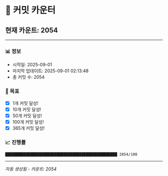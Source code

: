 # 🔢 커밋 카운터

## 현재 카운트: 2054

---

### 📊 정보
- 시작일: 2025-09-01
- 마지막 업데이트: 2025-09-01 02:13:48
- 총 커밋 수: 2054

### 🎯 목표
- [x] 1개 커밋 달성!
- [x] 10개 커밋 달성!
- [x] 50개 커밋 달성!
- [x] 100개 커밋 달성!
- [x] 365개 커밋 달성!

### 📈 진행률
```
██████████████████████████████████████████████████ 2054/100
```

---
*자동 생성됨 - 카운트: 2054*
